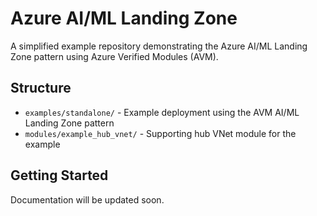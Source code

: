 # Azure AI/ML Landing Zone

A simplified example repository demonstrating the Azure AI/ML Landing Zone pattern using Azure Verified Modules (AVM).

## Structure

- `examples/standalone/` - Example deployment using the AVM AI/ML Landing Zone pattern
- `modules/example_hub_vnet/` - Supporting hub VNet module for the example

## Getting Started

Documentation will be updated soon.
